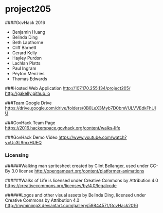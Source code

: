 # project205
####GovHack 2016

 - Benjamin Huang
 - Belinda Ding
 - Beth Lapthorne
 - Cliff Barnett
 - Gerard Kelly
 - Hayley Purdon
 - Lachlan Platts
 - Paul Ingram
 - Peyton Menzies
 - Thomas Edwards

###Hosted Web Application
http://107.170.255.134/project205/  
http://gakelly.github.io

###Team Google Drive
https://drive.google.com/drive/folders/0B0LeX3Myb7D0bmVULVVEdkFhUlU

###GovHack Team Page
https://2016.hackerspace.govhack.org/content/walks-life

###GovHack Demo Video
https://www.youtube.com/watch?v=Uc3L9mxHUEQ

### Licensing
######Walking man spritesheet created by Clint Bellanger, used under CC-By 3.0 license
http://opengameart.org/content/platformer-animations


######Walks of Life is licensed under Creative Commons by Attribution 4.0
https://creativecommons.org/licenses/by/4.0/legalcode

######Logos and other visual assets by Belinda Ding, licensed under Creative Commons by Attribution 4.0
http://myminimp3.deviantart.com/gallery/59844571/GovHack2016
